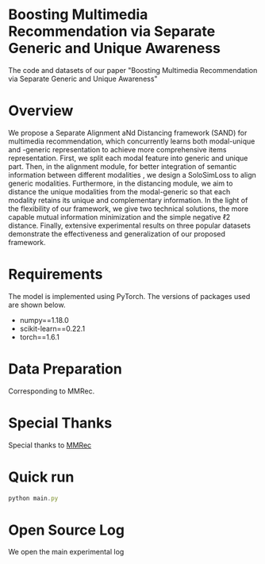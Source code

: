 # Boosting Multimedia Recommendation via Separate Generic and Unique Awareness

The code and datasets of our paper "Boosting Multimedia Recommendation via Separate Generic and
Unique Awareness"

# Overview

We propose a Separate Alignment aNd Distancing framework (SAND) for multimedia recommendation, which concurrently learns both modal-unique and -generic representation to achieve more comprehensive items representation. First, we split each modal feature into generic and unique part. Then, in the alignment module, for better integration of semantic information between different modalities , we design a SoloSimLoss to align generic modalities. Furthermore, in the distancing module, we aim to distance the unique modalities from the modal-generic so that each modality retains its unique and complementary information. In the light of the flexibility of our framework, we give two technical solutions, the more capable mutual information minimization and the simple negative ℓ2 distance. Finally, extensive experimental results on three popular datasets demonstrate the effectiveness and generalization of our proposed framework.

# Requirements

The model is implemented using PyTorch. The versions of packages used are shown below.

- numpy==1.18.0
- scikit-learn==0.22.1
- torch==1.6.1

# Data Preparation


Corresponding to MMRec.

# Special Thanks

Special thanks to [MMRec](https://github.com/enoche/MMRec)

# Quick run

```js
python main.py
```


# Open Source Log

We open the main experimental log
